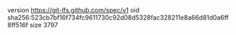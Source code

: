 version https://git-lfs.github.com/spec/v1
oid sha256:523cb7bf16f734fc9611730c92d08d5328fac328211e8a66d81d0a6ff8ff516f
size 3797
